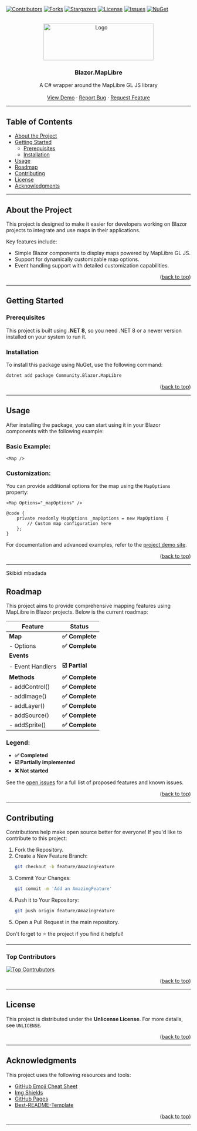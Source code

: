 <a id="readme-top"></a>

<!-- PROJECT SHIELDS -->
[![Contributors][contributors-shield]][contributors-url]
[![Forks][forks-shield]][forks-url]
[![Stargazers][stars-shield]][stars-url]
[![License][license-shield]][license-url]
[![Issues][issues-shield]][issues-url]
[![NuGet][nuget-shield]][nuget-url]

<!-- PROJECT LOGO -->
<br />
<div align="center">
  <a>
    <img src="https://maplibre.org/_astro/maplibre-logo.wyLiUNdu_Zcg5mX.svg" alt="Logo" width="300" height="100">
  </a>

<h3 align="center">Blazor.MapLibre</h3>

  <p align="center">
    A C# wrapper around the MapLibre GL JS library
    <br />
    <br />
    <a href="https://yet-another-solution.github.io/Blazor.MapLibre/">View Demo</a>
    ·
    <a href="https://github.com/Yet-another-solution/Blazor.MapLibre/issues/new?labels=bug&template=bug-report---.md">Report Bug</a>
    ·
    <a href="https://github.com/Yet-another-solution/Blazor.MapLibre/issues/new?labels=enhancement&template=feature-request---.md">Request Feature</a>
  </p>
</div>

---

## Table of Contents

- [About the Project](#about-the-project)
- [Getting Started](#getting-started)
    - [Prerequisites](#prerequisites)
    - [Installation](#installation)
- [Usage](#usage)
- [Roadmap](#roadmap)
- [Contributing](#contributing)
- [License](#license)
- [Acknowledgments](#acknowledgments)

---

## About the Project

This project is designed to make it easier for developers working on Blazor projects to integrate and use maps in their applications.

Key features include:

- Simple Blazor components to display maps powered by MapLibre GL JS.
- Support for dynamically customizable map options.
- Event handling support with detailed customization capabilities.

<p align="right">(<a href="#readme-top">back to top</a>)</p>

---

## Getting Started

### Prerequisites

This project is built using **.NET 8**, so you need .NET 8 or a newer version installed on your system to run it.

### Installation

To install this package using NuGet, use the following command:

```bash
dotnet add package Community.Blazor.MapLibre
```

<p align="right">(<a href="#readme-top">back to top</a>)</p>

---

## Usage

After installing the package, you can start using it in your Blazor components with the following example:

### Basic Example:

```razor
<Map />
```

### Customization:

You can provide additional options for the map using the `MapOptions` property:

```razor
<Map Options="_mapOptions" />

@code {
    private readonly MapOptions _mapOptions = new MapOptions {
        // Custom map configuration here
    };
}
```

For documentation and advanced examples, refer to the [project demo site](https://yet-another-solution.github.io/Blazor.MapLibre/).

<p align="right">(<a href="#readme-top">back to top</a>)</p>

---

Skibidi mbadada
## Roadmap

This project aims to provide comprehensive mapping features using MapLibre in Blazor projects. Below is the current roadmap:

| Feature          | Status       |
|------------------|--------------|
| **Map**          | **✅ Complete** |
| - Options        | **✅ Complete** |
| **Events**       |              |
| - Event Handlers | **☑️ Partial** |
| **Methods**      | **✅ Complete** |
| - addControl()   | **✅ Complete** |
| - addImage()     | **✅ Complete** |
| - addLayer()     | **✅ Complete** |
| - addSource()    | **✅ Complete** |
| - addSprite()    | **✅ Complete** |

### Legend:

- **✅ Completed**
- **☑️ Partially implemented**
- **❌ Not started**

See the [open issues](https://github.com/Yet-another-solution/Blazor.MapLibre/issues) for a full list of proposed features and known issues.

<p align="right">(<a href="#readme-top">back to top</a>)</p>

---

## Contributing

Contributions help make open source better for everyone! If you'd like to contribute to this project:

1. Fork the Repository.
2. Create a New Feature Branch:
    ```bash
    git checkout -b feature/AmazingFeature
    ```
3. Commit Your Changes:
    ```bash
    git commit -m 'Add an AmazingFeature'
    ```
4. Push it to Your Repository:
    ```bash
    git push origin feature/AmazingFeature
    ```
5. Open a Pull Request in the main repository.

Don't forget to ⭐ the project if you find it helpful!

---

### Top Contributors

[![Top Contrubutors](https://contrib.rocks/image?repo=Yet-another-solution/Blazor.MapLibre)](https://github.com/Yet-another-solution/Blazor.MapLibre/graphs/contributors)

<p align="right">(<a href="#readme-top">back to top</a>)</p>

---

## License

This project is distributed under the **Unlicense License**. For more details, see `UNLICENSE`.

<p align="right">(<a href="#readme-top">back to top</a>)</p>

---

## Acknowledgments

This project uses the following resources and tools:

- [GitHub Emoji Cheat Sheet](https://www.webpagefx.com/tools/emoji-cheat-sheet)
- [Img Shields](https://shields.io)
- [GitHub Pages](https://pages.github.com)
- [Best-README-Template](https://github.com/othneildrew/Best-README-Template)

<p align="right">(<a href="#readme-top">back to top</a>)</p>

---

<!-- MARKDOWN LINKS & IMAGES -->
[contributors-shield]: https://img.shields.io/github/contributors/Yet-another-solution/Blazor.MapLibre.svg?style=for-the-badge
[contributors-url]: https://github.com/Yet-another-solution/Blazor.MapLibre/graphs/contributors
[forks-shield]: https://img.shields.io/github/forks/Yet-another-solution/Blazor.MapLibre.svg?style=for-the-badge
[forks-url]: https://github.com/Yet-another-solution/Blazor.MapLibre/network/members
[stars-shield]: https://img.shields.io/github/stars/Yet-another-solution/Blazor.MapLibre.svg?style=for-the-badge
[stars-url]: https://github.com/Yet-another-solution/Blazor.MapLibre/stargazers
[issues-shield]: https://img.shields.io/github/issues/Yet-another-solution/Blazor.MapLibre.svg?style=for-the-badge
[issues-url]: https://github.com/Yet-another-solution/Blazor.MapLibre/issues
[license-shield]: https://img.shields.io/github/license/Yet-another-solution/Blazor.MapLibre.svg?style=for-the-badge
[license-url]: https://github.com/Yet-another-solution/Blazor.MapLibre/blob/master/LICENSE.txt
[nuget-shield]: https://img.shields.io/nuget/v/Community.Blazor.MapLibre.svg?style=for-the-badge
[nuget-url]: https://www.nuget.org/packages/Community.Blazor.MapLibre